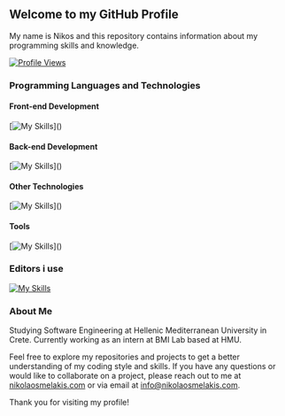 ## Welcome to my GitHub Profile

My name is Nikos and this repository contains information about my programming skills and knowledge. 


[![Profile Views](https://komarev.com/ghpvc/?username=nikosmelakis)](https://github.com/nikosmelakis)


### Programming Languages and Technologies

#### Front-end Development

[![My Skills](https://skillicons.dev/icons?i=bootstrap,,css,,html,,js,,react,,)]()

#### Back-end Development

[![My Skills](https://skillicons.dev/icons?i=java,,mongodb,,mysql,,php,,postgres,,postman,,sqlite,,)]()

#### Other Technologies
[![My Skills](https://skillicons.dev/icons?i=bash,,c,,cs,,cpp,,dart,,flutter,,matlab,,octave,,py,,)]()

#### Tools 
[![My Skills](https://skillicons.dev/icons?i=adonis,,arduino,,figma,,ps,,unity,,)]()

### Editors i use
[![My Skills](https://skillicons.dev/icons?i=idea,,vscode,,androidstudio,,wordpress)](https://nikolaosmelakis.com)


### About Me
Studying Software Engineering at Hellenic Mediterranean University in Crete. 
Currently working as an intern at BMI Lab based at HMU.

Feel free to explore my repositories and projects to get a better understanding of my coding style and skills. If you have any questions or would like to collaborate on a project, please reach out to me at [nikolaosmelakis.com](https://nikolaosmelakis.com) or via email at info@nikolaosmelakis.com.

Thank you for visiting my profile!
